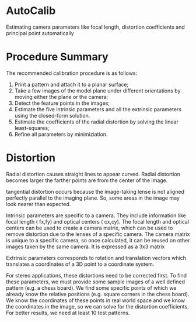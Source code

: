# AutoCalib
Estimating camera parameters like focal length, distortion coefficients and principal point automatically

# Procedure Summary
The recommended calibration procedure is as follows:
1. Print a pattern and attach it to a planar surface;
2. Take a few images of the model plane under different orientations by moving either the plane
or the camera;
3. Detect the feature points in the images;
4. Estimate the five intrinsic parameters and all the extrinsic parameters using the closed-form
solution.
5. Estimate the coefficients of the radial distortion by solving the linear least-squares;
6. Refine all parameters by minimiziation.


# Distortion
Radial distortion causes straight lines to appear curved. Radial distortion becomes larger the farther points are from the center of the image.

tangential distortion occurs because the image-taking lense is not aligned perfectly parallel to the imaging plane. So, some areas in the image may look nearer than expected.

 Intrinsic parameters are specific to a camera. They include information like focal length ( fx,fy) and optical centers ( cx,cy). The focal length and optical centers can be used to create a camera matrix, which can be used to remove distortion due to the lenses of a specific camera. The camera matrix is unique to a specific camera, so once calculated, it can be reused on other images taken by the same camera. It is expressed as a 3x3 matrix
 
 Extrinsic parameters corresponds to rotation and translation vectors which translates a coordinates of a 3D point to a coordinate system.

For stereo applications, these distortions need to be corrected first. To find these parameters, we must provide some sample images of a well defined pattern (e.g. a chess board). We find some specific points of which we already know the relative positions (e.g. square corners in the chess board). We know the coordinates of these points in real world space and we know the coordinates in the image, so we can solve for the distortion coefficients. For better results, we need at least 10 test patterns.